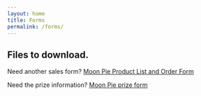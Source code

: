 ```yaml
---
layout: home
title: Forms
permalink: /forms/
---
```


## Files to download.

Need another sales form?
[Moon Pie Product List and Order Form](/files/2025+MoonPie+Order+Form.pdf)

Need the prize information?
[Moon Pie prize form](/files/2025_Cherokee+Area+TN+prize+flyer.pdf)

